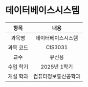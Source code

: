 # 데이터베이스시스템
| 항목 | 내용 |
| :-: | :-: |
| 과목명 | 데이터베이스시스템 |
| 과목 코드 | CIS3031 |
| 교수 | 유선용 |
| 수업 학기 | 2025년 1학기 |
| 개설 학과 | 컴퓨터정보통신공학과 |
